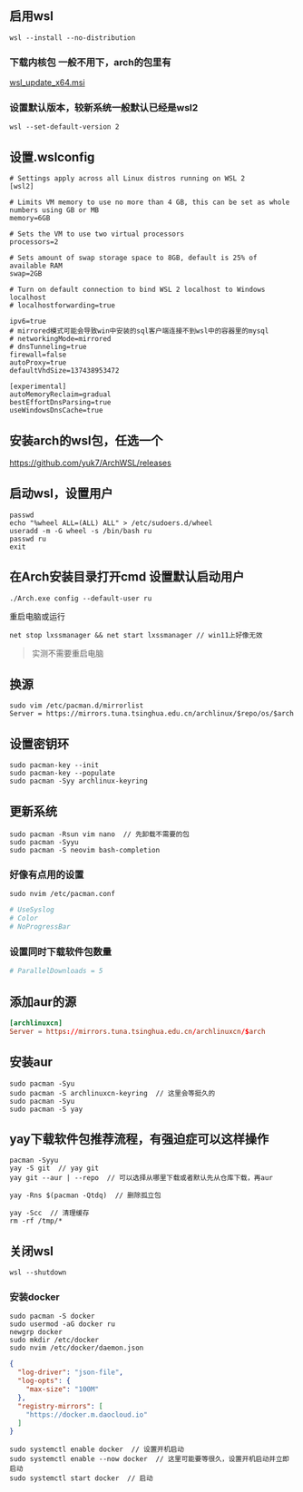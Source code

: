 ## 启用wsl
```
wsl --install --no-distribution
```

### 下载内核包 一般不用下，arch的包里有  
[wsl_update_x64.msi](https://wslstorestorage.blob.core.windows.net/wslblob/wsl_update_x64.msi)


### 设置默认版本，较新系统一般默认已经是wsl2  
```
wsl --set-default-version 2
```

## 设置.wslconfig
```.wslconfig
# Settings apply across all Linux distros running on WSL 2
[wsl2]

# Limits VM memory to use no more than 4 GB, this can be set as whole numbers using GB or MB
memory=6GB

# Sets the VM to use two virtual processors
processors=2

# Sets amount of swap storage space to 8GB, default is 25% of available RAM
swap=2GB

# Turn on default connection to bind WSL 2 localhost to Windows localhost
# localhostforwarding=true

ipv6=true
# mirrored模式可能会导致win中安装的sql客户端连接不到wsl中的容器里的mysql
# networkingMode=mirrored
# dnsTunneling=true
firewall=false
autoProxy=true
defaultVhdSize=137438953472

[experimental]
autoMemoryReclaim=gradual
bestEffortDnsParsing=true
useWindowsDnsCache=true
```

## 安装arch的wsl包，任选一个
https://github.com/yuk7/ArchWSL/releases

## 启动wsl，设置用户
```
passwd
echo "%wheel ALL=(ALL) ALL" > /etc/sudoers.d/wheel
useradd -m -G wheel -s /bin/bash ru
passwd ru
exit
```

## 在Arch安装目录打开cmd 设置默认启动用户
```
./Arch.exe config --default-user ru
```

重启电脑或运行
```
net stop lxssmanager && net start lxssmanager // win11上好像无效
```
> 实测不需要重启电脑

## 换源
```
sudo vim /etc/pacman.d/mirrorlist
Server = https://mirrors.tuna.tsinghua.edu.cn/archlinux/$repo/os/$arch
```

## 设置密钥环
```
sudo pacman-key --init
sudo pacman-key --populate
sudo pacman -Syy archlinux-keyring
```

## 更新系统
```
sudo pacman -Rsun vim nano  // 先卸载不需要的包
sudo pacman -Syyu
sudo pacman -S neovim bash-completion
```

### 好像有点用的设置
```
sudo nvim /etc/pacman.conf
```
```pacman.conf
# UseSyslog
# Color
# NoProgressBar
```

### 设置同时下载软件包数量
```pacman.conf
# ParallelDownloads = 5
```

## 添加aur的源
```pacman.conf
[archlinuxcn]
Server = https://mirrors.tuna.tsinghua.edu.cn/archlinuxcn/$arch
```

## 安装aur
```
sudo pacman -Syu
sudo pacman -S archlinuxcn-keyring  // 这里会等挺久的
sudo pacman -Syu
sudo pacman -S yay
```

## yay下载软件包推荐流程，有强迫症可以这样操作
```
pacman -Syyu
yay -S git  // yay git
yay git --aur | --repo  // 可以选择从哪里下载或者默认先从仓库下载，再aur

yay -Rns $(pacman -Qtdq)  // 删除孤立包

yay -Scc  // 清理缓存
rm -rf /tmp/*
```

## 关闭wsl
```
wsl --shutdown
```

### 安装docker
```
sudo pacman -S docker
sudo usermod -aG docker ru
newgrp docker
sudo mkdir /etc/docker
sudo nvim /etc/docker/daemon.json
```
```daemon.json
{
  "log-driver": "json-file",
  "log-opts": {
    "max-size": "100M"
  },
  "registry-mirrors": [
    "https://docker.m.daocloud.io"
  ]
}
```
```
sudo systemctl enable docker  // 设置开机启动
sudo systemctl enable --now docker  // 这里可能要等很久，设置开机启动并立即启动
sudo systemctl start docker  // 启动
```